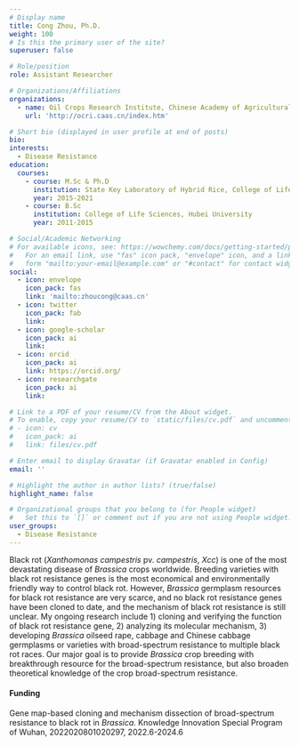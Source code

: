 ```yaml
---
# Display name
title: Cong Zhou, Ph.D.
weight: 100
# Is this the primary user of the site?
superuser: false

# Role/position
role: Assistant Researcher

# Organizations/Affiliations
organizations:
  - name: Oil Crops Research Institute, Chinese Academy of Agricultural Sciences
    url: 'http://ocri.caas.cn/index.htm'

# Short bio (displayed in user profile at end of posts)
bio: 
interests:
  - Disease Resistance
education:
  courses:
    - course: M.Sc & Ph.D
      institution: State Key Laboratory of Hybrid Rice, College of Life Sciences, Wuhan University   
      year: 2015-2021
    - course: B.Sc
      institution: College of Life Sciences, Hubei University
      year: 2011-2015

# Social/Academic Networking
# For available icons, see: https://wowchemy.com/docs/getting-started/page-builder/#icons
#   For an email link, use "fas" icon pack, "envelope" icon, and a link in the
#   form "mailto:your-email@example.com" or "#contact" for contact widget.
social:
  - icon: envelope
    icon_pack: fas
    link: 'mailto:zhoucong@caas.cn'
  - icon: twitter
    icon_pack: fab
    link: 
  - icon: google-scholar
    icon_pack: ai
    link: 
  - icon: orcid
    icon_pack: ai
    link: https://orcid.org/
  - icon: researchgate
    icon_pack: ai
    link: 

# Link to a PDF of your resume/CV from the About widget.
# To enable, copy your resume/CV to `static/files/cv.pdf` and uncomment the lines below.
# - icon: cv
#   icon_pack: ai
#   link: files/cv.pdf

# Enter email to display Gravatar (if Gravatar enabled in Config)
email: ''

# Highlight the author in author lists? (true/false)
highlight_name: false

# Organizational groups that you belong to (for People widget)
#   Set this to `[]` or comment out if you are not using People widget.
user_groups:
  - Disease Resistance
---
```


Black rot (*Xanthomonas campestris* pv. *campestris*, *Xcc*) is one of the most devastating disease of *Brassica* crops worldwide. Breeding varieties with black rot resistance genes is the most economical and environmentally friendly way to control black rot. However, *Brassica* germplasm resources for black rot resistance are very scarce, and no black rot resistance genes have been cloned to date, and the mechanism of black rot resistance is still unclear. My ongoing research include 1) cloning and verifying the function of black rot resistance gene, 2) analyzing its molecular mechanism, 3) developing *Brassica* oilseed rape, cabbage and Chinese cabbage germplasms or varieties with broad-spectrum resistance to multiple black rot races. Our major goal is to provide *Brassica* crop breeding with breakthrough resource for the broad-spectrum resistance, but also broaden theoretical knowledge of the crop broad-spectrum resistance.

#### Funding
Gene map-based cloning and mechanism dissection of broad-spectrum resistance to black rot in *Brassica*. Knowledge Innovation Special Program of  Wuhan, 2022020801020297, 2022.6-2024.6
